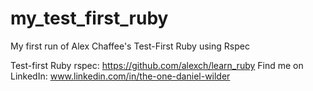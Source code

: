 # my_test_first_ruby
My first run of Alex Chaffee's Test-First Ruby using Rspec

Test-first Ruby rspec: https://github.com/alexch/learn_ruby
Find me on LinkedIn: www.linkedin.com/in/the-one-daniel-wilder
